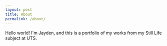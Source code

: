 ```yaml
---
layout: post
title: About
permalink: /about/
---
```


Hello world! I'm Jayden, and this is a portfolio of my works from my Still Life subject at UTS.
